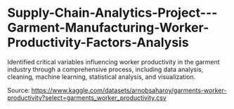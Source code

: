 # Supply-Chain-Analytics-Project---Garment-Manufacturing-Worker-Productivity-Factors-Analysis
Identified critical variables influencing worker productivity in the garment industry through a comprehensive process, including data analysis, cleaning, machine learning, statistical analysis, and visualization. 

Source: https://www.kaggle.com/datasets/arnobsaharoy/garments-worker-productivity?select=garments_worker_productivity.csv
